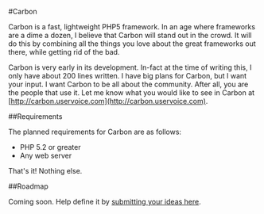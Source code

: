 #Carbon

Carbon is a fast, lightweight PHP5 framework.  In an age where frameworks are a dime a dozen, I believe that Carbon will stand out in the crowd.  It will do this by combining all the things you love about the great frameworks out there, while getting rid of the bad.

Carbon is very early in its development.  In-fact at the time of writing this, I only have about 200 lines written.  I have big plans for Carbon, but I want your input.  I want Carbon to be all about the community.  After all, you are the people that use it.  Let me know what you would like to see in Carbon at [http://carbon.uservoice.com](http://carbon.uservoice.com).


##Requirements

The planned requirements for Carbon are as follows:

* PHP 5.2 or greater
* Any web server

That's it! Nothing else.

##Roadmap

Coming soon.  Help define it by [submitting your ideas here](http://carbon.uservoice.com).